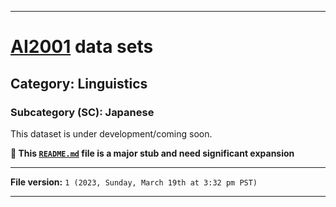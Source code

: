 
***

# [AI2001](https://github.com/seanpm2001/AI2001/) data sets

## Category: Linguistics

### Subcategory (SC): Japanese

This dataset is under development/coming soon.

**🌱️ This [`README.md`](/README.md) file is a major stub and need significant expansion**

***

**File version:** `1 (2023, Sunday, March 19th at 3:32 pm PST)`

***
